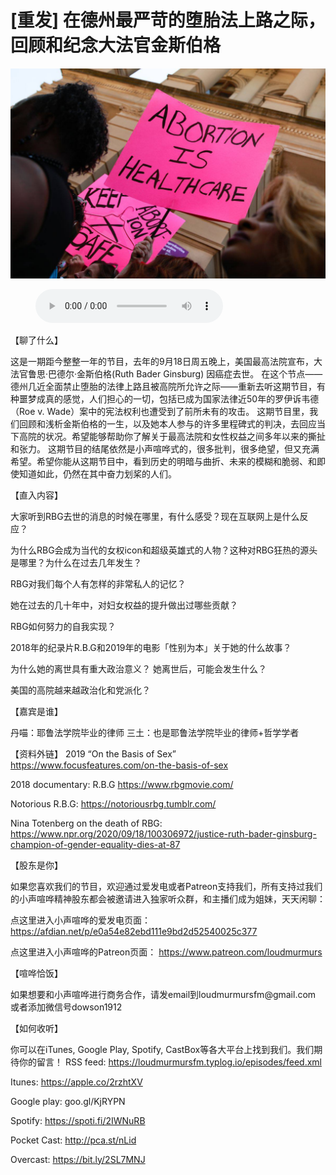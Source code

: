 # [重发] 在德州最严苛的堕胎法上路之际，回顾和纪念大法官金斯伯格

![](./image.jpeg)

<figure>
    <figcaption></figcaption>
    <audio
        controls
        src="./audio.mp3">
            Your browser does not support the
            <code>audio</code> element.
    </audio>
</figure>

<p>【聊了什么】</p>
<p>这是一期距今整整一年的节目，去年的9月18日周五晚上，美国最高法院宣布，大法官鲁思·巴德尔·金斯伯格(Ruth Bader Ginsburg) 因癌症去世。
在这个节点——德州几近全面禁止堕胎的法律上路且被高院所允许之际——重新去听这期节目，有种噩梦成真的感觉，人们担心的一切，包括已成为国家法律近50年的罗伊诉韦德（Roe v. Wade）案中的宪法权利也遭受到了前所未有的攻击。
这期节目里，我们回顾和浅析金斯伯格的一生，以及她本人参与的许多里程碑式的判决，去回应当下高院的状况。希望能够帮助你了解关于最高法院和女性权益之间多年以来的撕扯和张力。
这期节目的结尾依然是小声喧哗式的，很多批判，很多绝望，但又充满希望。希望你能从这期节目中，看到历史的明暗与曲折、未来的模糊和脆弱、和即使知道如此，仍然在其中奋力划桨的人们。</p>
<p>【直入内容】</p>
<p>大家听到RBG去世的消息的时候在哪里，有什么感受？现在互联网上是什么反应？</p>
<p>为什么RBG会成为当代的女权icon和超级英雄式的人物？这种对RBG狂热的源头是哪里？为什么在过去几年发生？</p>
<p>RBG对我们每个人有怎样的非常私人的记忆？</p>
<p>她在过去的几十年中，对妇女权益的提升做出过哪些贡献？</p>
<p>RBG如何努力的自我实现？</p>
<p>2018年的纪录片R.B.G和2019年的电影「性别为本」关于她的什么故事？</p>
<p>为什么她的离世具有重大政治意义？ 她离世后，可能会发生什么？</p>
<p>美国的高院越来越政治化和党派化？</p>
<p>【嘉宾是谁】</p>
<p>丹喵：耶鲁法学院毕业的律师
三土：也是耶鲁法学院毕业的律师+哲学学者</p>
<p>【资料外链】
2019 “On the Basis of Sex”
<a href="https://www.focusfeatures.com/on-the-basis-of-sex">https://www.focusfeatures.com/on-the-basis-of-sex</a></p>
<p>2018 documentary: R.B.G 
<a href="https://www.rbgmovie.com/">https://www.rbgmovie.com/</a></p>
<p>Notorious R.B.G:
<a href="https://notoriousrbg.tumblr.com/">https://notoriousrbg.tumblr.com/</a></p>
<p>Nina Totenberg on the death of RBG: 
<a href="https://www.npr.org/2020/09/18/100306972/justice-ruth-bader-ginsburg-champion-of-gender-equality-dies-at-87">https://www.npr.org/2020/09/18/100306972/justice-ruth-bader-ginsburg-champion-of-gender-equality-dies-at-87</a></p>
<p>【股东是你】</p>
<p>如果您喜欢我们的节目，欢迎通过爱发电或者Patreon支持我们，所有支持过我们的小声喧哗精神股东都会被邀请进入独家听众群，和主播们成为姐妹，天天闲聊：</p>
<p>点这里进入小声喧哗的爱发电页面：
<a href="https://afdian.net/p/e0a54e82ebd111e9bd2d52540025c377">https://afdian.net/p/e0a54e82ebd111e9bd2d52540025c377</a></p>
<p>点这里进入小声喧哗的Patreon页面：
<a href="https://www.patreon.com/loudmurmurs">https://www.patreon.com/loudmurmurs</a></p>
<p>【喧哗恰饭】</p>
<p>如果想要和小声喧哗进行商务合作，请发email到loudmurmursfm@gmail.com
或者添加微信号dowson1912</p>
<p>【如何收听】</p>
<p>你可以在iTunes, Google Play, Spotify, CastBox等各大平台上找到我们。我们期待你的留言！
RSS feed: <a href="https://loudmurmursfm.typlog.io/episodes/feed.xml">https://loudmurmursfm.typlog.io/episodes/feed.xml</a></p>
<p>Itunes: <a href="https://apple.co/2rzhtXV">https://apple.co/2rzhtXV</a></p>
<p>Google play: goo.gl/KjRYPN</p>
<p>Spotify: <a href="https://spoti.fi/2IWNuRB">https://spoti.fi/2IWNuRB</a></p>
<p>Pocket Cast: <a href="http://pca.st/nLid">http://pca.st/nLid</a></p>
<p>Overcast: <a href="https://bit.ly/2SL7MNJ">https://bit.ly/2SL7MNJ</a></p>
